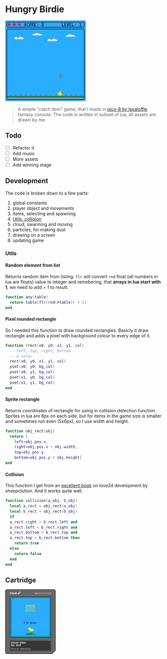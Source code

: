# Hungry Birdie

![Preview](hungry-birdie.p8.gif)

> A simple "catch item" game, that I made in [pico-8 by lexaloffle](https://www.lexaloffle.com/pico-8.php) fantasy console.
> The code is written in subset of lua, all assets are drawn by me.

## Todo
- [ ] Refactor it
- [ ] Add music
- [ ] More assets
- [ ] Add winning stage

## Development
The code is broken down to a few parts:

1. global constants
2. player object and movements
3. items, selecting and spawning
4. [Utils, collision](#utils)
5. cloud, swarming and moving
6. particles, for making dust
7. drawing on a screen
8. updating game

### Utils

#### Random element from list
Returns random item from listing. `flr` will convert `rnd` float (all numbers in lua are floats) value to integer and remebering, that __arrays in lua start with 1__, we need to add + 1 to result.

```lua
function any(table)
  return table[flr(rnd(#table)) + 1]
end
```

#### Pixel rounded rectangle
So I needed this function to draw rounded rectangles.
Basicly it draw rectangle and adds a pixel with background colour
to every edge of it.

```lua
function rrect(x0, y0, x1, y1, col)
  -- left, top, right, bottom
  -- & color
  rect(x0, y0, x1, y1, col)
  pset(x0, y0, bg_col)
  pset(x0, y1, bg_col)
  pset(x1, y0, bg_col)
  pset(x1, y1, bg_col)
end
```

#### Sprite rectangle
Returns coordinates of rectangle for using in collision detection function. Sprites in lua are 8px on each side, but for items in the game size is smaller and sometimes not even (5x6px), so I use width and height.

```lua
function obj_rect(obj)
  return {
    left=obj.pos.x,
    right=obj.pos.x + obj.width,
    top=obj.pos.y,
    bottom=obj.pos.y + obj.height}
end
```

#### Collision
This function I get from an [excellent book](http://www.sheepolution.com/learn/book/13) on love2d development by sheepolution. And it works quite well.

```lua
function collision(a_obj, b_obj)
  local a_rect = obj_rect(a_obj)
  local b_rect = obj_rect(b_obj)
  if
  a_rect.right > b_rect.left and
  a_rect.left < b_rect.right and
  a_rect.bottom > b_rect.top and
  a_rect.top < b_rect.bottom then
    return true
  else
    return false
  end
end
```

## Cartridge

![Cartridge](hungry-birdie.p8.png)
